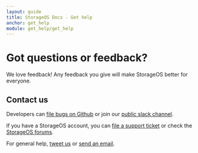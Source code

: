 ```yaml
---
layout: guide
title: StorageOS Docs - Get help
anchor: get_help
module: get_help/get_help
---
```


# Got questions or feedback?

We love feedback! Any feedback you give will make StorageOS better for everyone.

## Contact us

Developers can [file bugs on Github](https://github.com/storageos/storageos.github.io/issues) or join our [public slack channel](http://slack.storageos.com).

If you have a StorageOS account, you can [file a support ticket](https://support.storageos.com/support/tickets/new) or check the [StorageOS forums](https://support.storageos.com/support/discussions).

For general help, [tweet us](https://www.twitter.com/storage_os) or [send an email](mailto:support@storageos.com).
